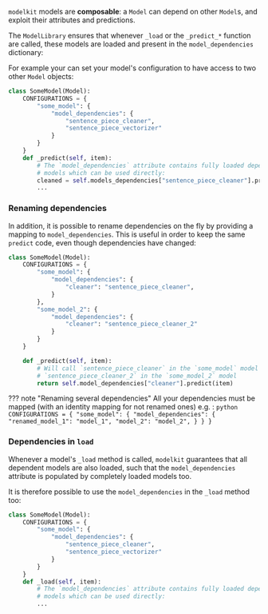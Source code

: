 `modelkit` models are **composable**: a `Model` can depend on other `Model`s, and exploit their attributes and predictions.

The `ModelLibrary` ensures that whenever `_load` or the `_predict_*` function are called, these models are loaded and present in the `model_dependencies` dictionary:

For example your can set your model's configuration to have access to two other `Model` objects:

```python
class SomeModel(Model):
    CONFIGURATIONS = {
        "some_model": {
            "model_dependencies": {
                "sentence_piece_cleaner",
                "sentence_piece_vectorizer"
            }
        }
    }
    def _predict(self, item):
        # The `model_dependencies` attribute contains fully loaded dependent
        # models which can be used directly:
        cleaned = self.models_dependencies["sentence_piece_cleaner"].predict(item["text"])
        ...
```

### Renaming dependencies

In addition, it is possible to rename dependencies on the fly by providing a mapping to `model_dependencies`. This is useful in order to keep the same `predict` code, even though dependencies have changed:

```python
class SomeModel(Model):
    CONFIGURATIONS = {
        "some_model": {
            "model_dependencies": {
                "cleaner": "sentence_piece_cleaner",
            }
        },
        "some_model_2": {
            "model_dependencies": {
                "cleaner": "sentence_piece_cleaner_2"
            }
        }
    }

    def _predict(self, item):
        # Will call `sentence_piece_cleaner` in the `some_model` model and
        # `sentence_piece_cleaner_2` in the `some_model_2` model
        return self.model_dependencies["cleaner"].predict(item)
```

??? note "Renaming several dependencies"
    All your dependencies must be mapped (with an identity mapping for not renamed ones)
    e.g. :
    ```python
        CONFIGURATIONS = {
            "some_model": {
                "model_dependencies": {
                    "renamed_model_1": "model_1",
                    "model_2": "model_2",
                }
            }
        }
    ```
    
### Dependencies in `load`

Whenever a model's `_load` method is called, `modelkit` guarantees that all dependent models are also loaded, such that the `model_dependencies` attribute is populated by completely loaded models too.

It is therefore possible to use the `model_dependencies` in the `_load` method too:

```python
class SomeModel(Model):
    CONFIGURATIONS = {
        "some_model": {
            "model_dependencies": {
                "sentence_piece_cleaner",
                "sentence_piece_vectorizer"
            }
        }
    }
    def _load(self, item):
        # The `model_dependencies` attribute contains fully loaded dependent
        # models which can be used directly:
        ...
```
